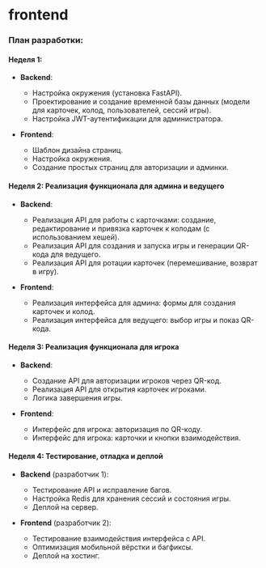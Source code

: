 # frontend

### План разработки:

#### **Неделя 1:**
- **Backend**:
  - Настройка окружения (установка FastAPI).
  - Проектирование и создание временной базы данных (модели для карточек, колод, пользователей, сессий игры).
  - Настройка JWT-аутентификации для администратора.

- **Frontend**:
  - Шаблон дизайна страниц.
  - Настройка окружения.
  - Создание простых страниц для авторизации и админки.

#### **Неделя 2: Реализация функционала для админа и ведущего**
- **Backend**:
  - Реализация API для работы с карточками: создание, редактирование и привязка карточек к колодам (с использованием хешей).
  - Реализация API для создания и запуска игры и генерации QR-кода для ведущего.
  - Реализация API для ротации карточек (перемешивание, возврат в игру).

- **Frontend**:
  - Реализация интерфейса для админа: формы для создания карточек и колод.
  - Реализация интерфейса для ведущего: выбор игры и показ QR-кода.

#### **Неделя 3: Реализация функционала для игрока**
- **Backend**:
  - Создание API для авторизации игроков через QR-код.
  - Реализация API для открытия карточек игроками.
  - Логика завершения игры.

- **Frontend**:
  - Интерфейс для игрока: авторизация по QR-коду.
  - Интерфейс для игрока: карточки и кнопки взаимодействия.

#### **Неделя 4: Тестирование, отладка и деплой**
- **Backend** (разработчик 1):
  - Тестирование API и исправление багов.
  - Настройка Redis для хранения сессий и состояния игры.
  - Деплой на сервер.

- **Frontend** (разработчик 2):
  - Тестирование взаимодействия интерфейса с API.
  - Оптимизация мобильной вёрстки и багфиксы.
  - Деплой на хостинг.

